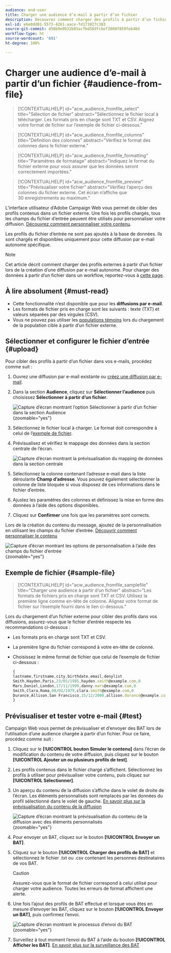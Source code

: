 ```yaml
---
audience: end-user
title: Charger une audience d’e-mail à partir d’un fichier
description: Découvrez comment charger des profils à partir d’un fichier externe pour créer l’audience de vos e-mails.
exl-id: e6e0dd01-5573-4261-aace-fd173827c383
source-git-commit: d58b9e9b32b85acfbd58dfcbef2000f859feb40d
workflow-type: ht
source-wordcount: '691'
ht-degree: 100%

---
```


# Charger une audience d’e-mail à partir d’un fichier {#audience-from-file}

>[!CONTEXTUALHELP]
>id="acw_audience_fromfile_select"
>title="Sélection de fichier"
>abstract="Sélectionnez le fichier local à télécharger. Les formats pris en charge sont TXT et CSV. Alignez votre format de fichier sur l’exemple de fichier ci-dessous."

>[!CONTEXTUALHELP]
>id="acw_audience_fromfile_columns"
>title="Définition des colonnes"
>abstract="Vérifiez le format des colonnes dans le fichier externe."

>[!CONTEXTUALHELP]
>id="acw_audience_fromfile_formatting"
>title="Paramètres de formatage"
>abstract="Indiquez le format du fichier externe pour vous assurer que les données seront correctement importées."

>[!CONTEXTUALHELP]
>id="acw_audience_fromfile_preview"
>title="Prévisualiser votre fichier"
>abstract="Vérifiez l’aperçu des colonnes du fichier externe. Cet écran n’affiche que 30 enregistrements au maximum."

L’interface utilisateur d’Adobe Campaign Web vous permet de cibler des profils contenus dans un fichier externe. Une fois les profils chargés, tous les champs du fichier d’entrée peuvent être utilisés pour personnaliser votre diffusion. [Découvrez comment personnaliser votre contenu](../personalization/personalize.md).

Les profils du fichier d’entrée ne sont pas ajoutés à la base de données. Ils sont chargés et disponibles uniquement pour cette diffusion par e-mail autonome spécifique.

>[!NOTE]
>
>Cet article décrit comment charger des profils externes à partir d’un fichier lors de la création d’une diffusion par e-mail autonome. Pour charger des données à partir d’un fichier dans un workflow, reportez-vous à [cette page](../workflows/activities/load-file.md).

## À lire absolument {#must-read}

* Cette fonctionnalité n’est disponible que pour les **diffusions par e-mail**.
* Les formats de fichier pris en charge sont les suivants : texte (TXT) et valeurs séparées par des virgules (CSV).
* Vous ne pouvez pas utiliser les [populations témoins](control-group.md) lors du chargement de la population cible à partir d’un fichier externe.

## Sélectionner et configurer le fichier d’entrée {#upload}

Pour cibler des profils à partir d’un fichier dans vos e-mails, procédez comme suit :

1. Ouvrez une diffusion par e-mail existante ou [créez une diffusion par e-mail](../email/create-email.md).
1. Dans la section **Audience**, cliquez sur **Sélectionner l’audience** puis choisissez **Sélectionner à partir d’un fichier**.

   ![Capture d’écran montrant l’option Sélectionner à partir d’un fichier dans la section Audience](assets/select-from-file.png){zoomable="yes"}

1. Sélectionnez le fichier local à charger. Le format doit correspondre à celui de l’[exemple de fichier](#sample-file).
1. Prévisualisez et vérifiez le mappage des données dans la section centrale de l’écran.

   ![Capture d’écran montrant la prévisualisation du mapping de données dans la section centrale](assets/select-from-file-map.png)

1. Sélectionnez la colonne contenant l’adresse e-mail dans la liste déroulante **Champ d’adresse**. Vous pouvez également sélectionner la colonne de liste bloquée si vous disposez de ces informations dans le fichier d’entrée.
1. Ajustez les paramètres des colonnes et définissez la mise en forme des données à l’aide des options disponibles.
1. Cliquez sur **Confirmer** une fois que les paramètres sont corrects.

Lors de la création du contenu du message, ajoutez de la personnalisation en utilisant les champs du fichier d’entrée. [Découvrir comment personnaliser le contenu](../personalization/personalize.md)

![Capture d’écran montrant les options de personnalisation à l’aide des champs du fichier d’entrée](assets/select-external-perso.png){zoomable="yes"}

## Exemple de fichier {#sample-file}

>[!CONTEXTUALHELP]
>id="acw_audience_fromfile_samplefile"
>title="Charger une audience à partir d’un fichier"
>abstract="Les formats de fichiers pris en charge sont TXT et CSV. Utilisez la première ligne comme en-tête de colonne. Alignez votre format de fichier sur l’exemple fourni dans le lien ci-dessous."

Lors du chargement d’un fichier externe pour cibler des profils dans vos diffusions, assurez-vous que le fichier d’entrée respecte les recommandations ci-dessous :

* Les formats pris en charge sont TXT et CSV.
* La première ligne du fichier correspond à votre en-tête de colonne.
* Choisissez le même format de fichier que celui de l’exemple de fichier ci-dessous :

  ```javascript
  {
  lastname,firstname,city,birthdate,email,denylist
  Smith,Hayden,Paris,23/05/1985,hayden.smith@example.com,0
  Mars,Daniel,London,17/11/1999,danny.mars@example.com,0
  Smith,Clara,Roma,08/02/1979,clara.smith@example.com,0
  Durance,Allison,San Francisco,15/12/2000,allison.durance@example.com,1
  }
  ```

## Prévisualiser et tester votre e-mail {#test}

Campaign Web vous permet de prévisualiser et d’envoyer des BAT lors de l’utilisation d’une audience chargée à partir d’un fichier. Pour ce faire, procédez comme suit :

1. Cliquez sur le **[!UICONTROL bouton Simuler le contenu]** dans l’écran de modification du contenu de votre diffusion, puis cliquez sur le bouton **[!UICONTROL Ajouter un ou plusieurs profils de test]**.

1. Les profils contenus dans le fichier chargé s’affichent. Sélectionnez les profils à utiliser pour prévisualiser votre contenu, puis cliquez sur **[!UICONTROL Sélectionner]**.

1. Un aperçu du contenu de la diffusion s’affiche dans le volet de droite de l’écran. Les éléments personnalisés sont remplacés par les données du profil sélectionné dans le volet de gauche. [En savoir plus sur la prévisualisation du contenu de la diffusion](../preview-test/preview-content.md)

   ![Capture d’écran montrant la prévisualisation du contenu de la diffusion avec des éléments personnalisés](assets/file-upload-preview.png){zoomable="yes"}

1. Pour envoyer un BAT, cliquez sur le bouton **[!UICONTROL Envoyer un BAT]**.

1. Cliquez sur le bouton **[!UICONTROL Charger des profils de BAT]** et sélectionnez le fichier .txt ou .csv contenant les personnes destinataires de vos BAT.

   >[!CAUTION]
   >
   >Assurez-vous que le format de fichier correspond à celui utilisé pour charger votre audience. Toutes les erreurs de format affichent une alerte.

1. Une fois l’ajout des profils de BAT effectué et lorsque vous êtes en mesure d’envoyer les BAT, cliquez sur le bouton **[!UICONTROL Envoyer un BAT]**, puis confirmez l’envoi.

   ![Capture d’écran montrant le processus d’envoi du BAT](assets/file-upload-test.png){zoomable="yes"}

1. Surveillez à tout moment l’envoi du BAT à l’aide du bouton **[!UICONTROL Afficher les BAT]**. [En savoir plus sur la surveillance des BAT](../preview-test/test-deliveries.md#access-test-deliveries)